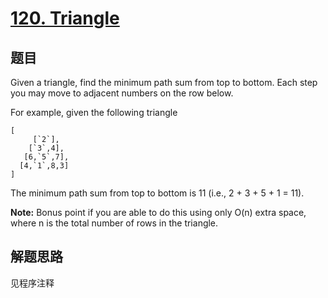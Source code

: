# [120. Triangle](https://leetcode.com/problems/triangle/)

## 题目
Given a triangle, find the minimum path sum from top to bottom. Each step you may move to adjacent numbers on the row below.

For example, given the following triangle
```
[
     [`2`],
    [`3`,4],
   [6,`5`,7],
  [4,`1`,8,3]
]
```

The minimum path sum from top to bottom is 11 (i.e., 2 + 3 + 5 + 1 = 11).

**Note:**
Bonus point if you are able to do this using only O(n) extra space, where n is the total number of rows in the triangle.

## 解题思路

见程序注释

